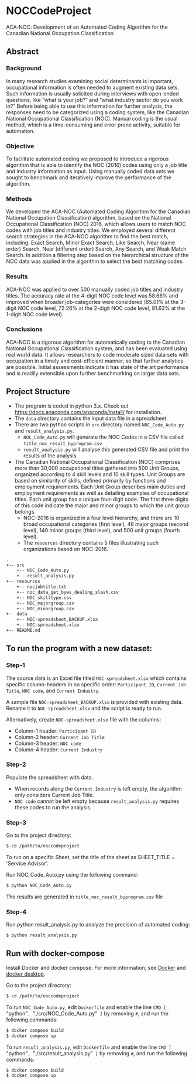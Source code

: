 # NOCCodeProject

ACA-NOC: Development of an Automated Coding Algorithm for the Canadian National Occupation 
Classification

## Abstract

### Background

In many research studies examining social determinants is important, occupational information is often needed to augment existing data sets. Such information is usually solicited during interviews with open-ended questions, like “what is your job?” and “what industry sector do you work in?” Before being able to use this information for further analysis, the responses need to be categorized using a coding system, like the Canadian National Occupational Classification (NOC).  Manual coding is the usual method, which is a time-consuming and error prone activity, suitable for automation. 

### Objective
To facilitate automated coding we proposed to introduce a rigorous algorithm that is able to identify the NOC (2016) codes using only a job title and industry information as input. Using manually coded data sets we sought to benchmark and iteratively improve the performance of the algorithm. 

### Methods
We developed the ACA-NOC (Automated Coding Algorithm for the Canadian National Occupation Classification) algorithm, based on the National Occupational Classification (NOC) 2016, which allows users to match NOC codes with job titles and industry titles. We employed several different search strategies in the ACA-NOC algorithm to find the best match, including: Exact Search, Minor Exact Search, Like Search, Near (same order) Search, Near (different order) Search, Any Search, and Weak Match Search. In addition a filtering step based on the hierarchical structure of the NOC data was applied in the algorithm to select the best matching codes.

### Results
ACA-NOC was applied to over 500 manually coded job titles and industry titles. The accuracy rate at the 4-digit NOC code level was 58.66% and improved when broader job-categories were considered (65.01% at the 3-digit NOC code level, 72.26% at the 2-digit NOC code level, 81.63% at the 1-digit NOC code level).

### Conclusions
ACA-NOC is a rigorous algorithm for automatically coding to the Canadian National Occupational Classification system, and has been evaluated using real world data. It allows researchers to code moderate sized data sets with occupation in a timely and cost-efficient manner, so that further analytics are possible. Initial assessments indicate it has state of the art performance and is readily extensible upon further benchmarking on larger data sets.

## Project Structure
* The program is coded in python 3.x. Check out https://docs.anaconda.com/anaconda/install/ for installation.
* The `data` directory contains the input data file in a spreadsheet.
* There are two python scripts in `src` directory named `NOC_Code_Auto.py` and `result_analysis.py`.
    - `NOC_Code_Auto.py` will generate the NOC Codes in a CSV file called `title_noc_result_byprogram.csv`
    - `result_analysis.py` will analyse this generated CSV file and print the results of the analysis.
* The Canadian National Occupational Classification (NOC) comprises more than 30,000 occupational titles 
gathered into 500 Unit Groups, organized according to 4 skill levels and 10 skill types. Unit Groups 
are based on similarity of skills, defined primarily by functions and employment requirements. 
Each Unit Group describes main duties and employment requirements as well as detailing examples 
of occupational titles. Each unit group has a unique four-digit code. The first three digits of 
this code indicate the major and minor groups to which the unit group belongs.
    - NOC-2016 is organized in a four level hierarchy, and there are 10 broad occupational categories 
    (first level), 46 major groups (second level), 140 minor groups (third level), and 
    500 unit groups (fourth level).
    - The `resources` directory contains 5 files illustrating such organizations based on NOC-2016. 
```bash
.
+-- src
    +-- NOC_Code_Auto.py
    +-- result_analysis.py 
+-- resources
    +-- nocjobtitle.txt
    +-- noc_data_get_byws_dealing_slash.csv
    +-- NOC_skilltype.csv
    +-- NOC_majorgroup.csv
    +-- NOC_minorgroup.csv 
+-- data
    +-- NOC-spreadsheet_BACKUP.xlsx 
    +-- NOC-spreadsheet.xlsx
+-- README.md
```

## To run the program with a new dataset:

### Step-1

The source data is an Excel file titled `NOC-spreadsheet.xlsx` which contains specific column-headers in no specific order: `Participant ID`, `Current Job Title`, `NOC code`, and `Current Industry`.

A sample file `NOC-spreadsheet_BACKUP.xlsx` is provided with existing data. Rename it to 
`NOC-spreadsheet.xlsx` and the script is ready to run. 
 
Alternatively, create `NOC-spreadsheet.xlsx` file with the columns:
* Column-1 header: `Participant ID`
* Column-2 header: `Current Job Title`
* Column-3 header: `NOC code`
* Column-4 header: `Current Industry`

### Step-2

Populate the spreadsheet with data.
* When records along the `Current Industry` is left empty, the algorithm only considers Current Job Title.
* `NOC code` cannot be left empty because `result_analysis.py` requires these codes to run the analysis.

### Step-3

Go to the project directory:
```bash
$ cd /path/to/noccodeproject
```
To run on a specific Sheet, set the title of the sheet as SHEET_TITLE = 'Service Advisor'.

Run  NOC_Code_Auto.py using the following command:
```bash
$ python NOC_Code_Auto.py
```
The results are generated in `title_noc_result_byprogram.csv` file

### Step-4

Run python result_analysis.py to analyze the precision of automated coding:
```bash
$ python result_analysis.py
```

## Run with docker-compose

Install Docker and docker compose. For more information, see [Docker](https://docs.docker.com/get-docker/) and [docker desktop](https://docs.docker.com/desktop/install/windows-install/).

Go to the project directory:
```bash
$ cd /path/to/noccodeproject
```

To run  `NOC_Code_Auto.py`, edit `Dockerfile` and enable the line `CMD [ `"python"`, `"./src/NOC_Code_Auto.py"` ]` by 
removing `#`, and run the following commands: 
```bash
$ docker compose build
$ docker compose up
```
To run  `result_analysis.py`, edit `Dockerfile` and enable the line `CMD [ `"python"`, `"./src/result_analysis.py"` ]` by 
removing `#`, and run the following commands:
```bash
$ docker compose build
$ docker compose up
```